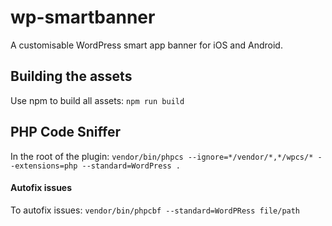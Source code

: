 # wp-smartbanner
A customisable WordPress smart app banner for iOS and Android.

## Building the assets
Use npm to build all assets:
`npm run build`

## PHP Code Sniffer
In the root of the plugin:
`vendor/bin/phpcs --ignore=*/vendor/*,*/wpcs/* --extensions=php --standard=WordPress .`

#### Autofix issues
To autofix issues: 
`vendor/bin/phpcbf --standard=WordPRess file/path`